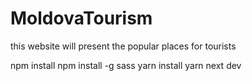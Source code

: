 # MoldovaTourism
this website will present the popular places for tourists

npm install
npm install -g sass
yarn install
yarn next dev
